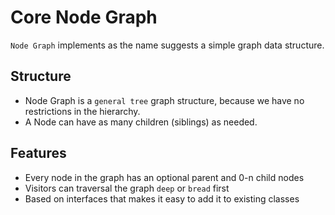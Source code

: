 # Core Node Graph

`Node Graph` implements as the name suggests a simple graph data structure.

## Structure

- Node Graph is a `general tree` graph structure, because we have no restrictions
in the hierarchy.
- A Node can have as many children (siblings) as needed.


## Features

- Every node in the graph has an optional parent and 0-n child nodes
- Visitors can traversal the graph `deep` or `bread` first
- Based on interfaces that makes it easy to add it to existing classes


